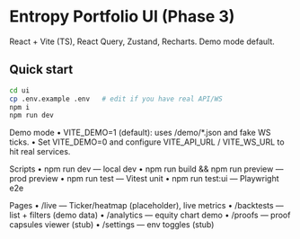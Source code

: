 # Entropy Portfolio UI (Phase 3)
React + Vite (TS), React Query, Zustand, Recharts. Demo mode default.

## Quick start
```bash
cd ui
cp .env.example .env   # edit if you have real API/WS
npm i
npm run dev
```

Demo mode
	•	VITE_DEMO=1 (default): uses /demo/*.json and fake WS ticks.
	•	Set VITE_DEMO=0 and configure VITE_API_URL / VITE_WS_URL to hit real services.

Scripts
	•	npm run dev — local dev
	•	npm run build && npm run preview — prod preview
	•	npm run test — Vitest unit
	•	npm run test:ui — Playwright e2e

Pages
	•	/live — Ticker/heatmap (placeholder), live metrics
	•	/backtests — list + filters (demo data)
	•	/analytics — equity chart demo
	•	/proofs — proof capsules viewer (stub)
	•	/settings — env toggles (stub)
